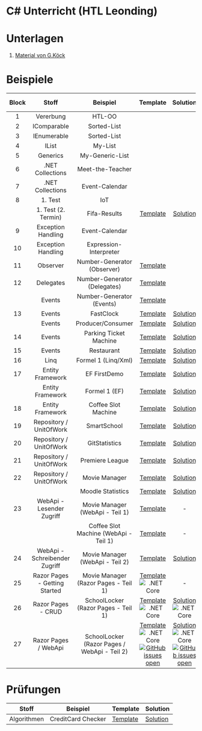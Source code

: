 
# C# Unterricht (HTL Leonding)

# Unterlagen

1. [Material von G.Köck](https://github.com/jfuerlinger/CS_IV_19_20)

# Beispiele

| Block |             Stoff             |                   Beispiel                   |                                                                                                              Template                                                                                                               |                                                                                                              Solution                                                                                                               |                                                                                                        Live Coding                                                                                                        |
|:-----:|:-----------------------------:|:--------------------------------------------:|:-----------------------------------------------------------------------------------------------------------------------------------------------------------------------------------------------------------------------------------:|:-----------------------------------------------------------------------------------------------------------------------------------------------------------------------------------------------------------------------------------:|:-------------------------------------------------------------------------------------------------------------------------------------------------------------------------------------------------------------------------:|
|   1   |           Vererbung           |                    HTL-OO                    |                                                                                                                                                                                                                                     |                                                                                                                                                                                                                                     |                                                                                                                                                                                                                           |
|   2   |          IComparable          |                 Sorted-List                  |                                                                                                                                                                                                                                     |                                                                                                                                                                                                                                     |                                                                                                                                                                                                                           |
|   3   |          IEnumerable          |                 Sorted-List                  |                                                                                                                                                                                                                                     |                                                                                                                                                                                                                                     |                                                                                                                                                                                                                           |
|   4   |             IList             |                   My-List                    |                                                                                                                                                                                                                                     |                                                                                                                                                                                                                                     |                                                                                                                                                                                                                           |
|   5   |           Generics            |               My-Generic-List                |                                                                                                                                                                                                                                     |                                                                                                                                                                                                                                     |                                                                                                                                                                                                                           |
|   6   |       .NET Collections        |               Meet-the-Teacher               |                                                                                                                                                                                                                                     |                                                                                                                                                                                                                                     |                                                                                                                                                                                                                           |
|   7   |       .NET Collections        |                Event-Calendar                |                                                                                                                                                                                                                                     |                                                                                                                                                                                                                                     |                                                                                                                                                                                                                           |
|   8   |            1. Test            |                     IoT                      |                                                                                                                                                                                                                                     |                                                                                                                                                                                                                                     |                                                                                                                                                                                                                           |
|       |      1. Test (2. Termin)      |                 Fifa-Results                 |                                                                         [Template](https://github.com/jfuerlinger/csharp_samples_collections_fifa-results)                                                                          |                                                                     [Solution](https://github.com/jfuerlinger/csharp_samples_collections_fifa-results_solution)                                                                     |                                                                                                                                                                                                                           |
|   9   |      Exception Handling       |                Event-Calendar                |                                                                                                                                                                                                                                     |                                                                                                                                                                                                                                     |                                                                                                                                                                                                                           |
|  10   |      Exception Handling       |            Expression-Interpreter            |                                                                                                                                                                                                                                     |                                                                                                                                                                                                                                     |                                                                                                                                                                                                                           |
|  11   |           Observer            |         Number-Generator (Observer)          |                                                                         [Template](https://github.com/jfuerlinger/csharp_samples_observer_numbergenerator)                                                                          |                                                                                                                                                                                                                                     |                                                                                                                                                                                                                           |
|  12   |           Delegates           |         Number-Generator (Delegates)         |                                                                         [Template](https://github.com/jfuerlinger/csharp_samples_delegates_numbergenerator)                                                                         |                                                                                                                                                                                                                                     |                                                                             [Live Coding](https://github.com/jfuerlinger/LiveCoding_20191212)                                                                             |
|       |            Events             |          Number-Generator (Events)           |                                                                          [Template](https://github.com/jfuerlinger/csharp_samples_events_numbergenerator)                                                                           |                                                                                                                                                                                                                                     |                                                                                                                                                                                                                           |
|  13   |            Events             |                  FastClock                   |                                                                         [Template](https://github.com/jfuerlinger/csharp_samples_events_fastclock-template)                                                                         |                                                                         [Solution](https://github.com/jfuerlinger/csharp_samples_events_fastclock-solution)                                                                         |                                                                                                                                                                                                                           |
|       |            Events             |              Producer/Consumer               |                                                                     [Template](https://github.com/jfuerlinger/csharp_samples_events_producerconsumer-template)                                                                      |                                                                     [Solution](https://github.com/jfuerlinger/csharp_samples_events_producerconsumer-solution)                                                                      |                                                                                                                                                                                                                           |
|  14   |            Events             |            Parking Ticket Machine            |                                                                  [Template](https://github.com/jfuerlinger/csharp_samples_events_parking-ticket-machine-template)                                                                   |                                                                  [Solution](https://github.com/jfuerlinger/csharp_samples_events_parking-ticket-machine-solution)                                                                   |                                                                                                                                                                                                                           |
|  15   |            Events             |                  Restaurant                  |                                                                        [Template](https://github.com/jfuerlinger/csharp_samples_events_restaurant-template)                                                                         |                                                                        [Solution](https://github.com/jfuerlinger/csharp_samples_events_restaurant-solution)                                                                         |                                                                                                                                                                                                                           |
|  16   |             Linq              |             Formel 1 (Linq/Xml)              |                                                                          [Template](https://github.com/jfuerlinger/csharp_samples_linq-formula1-template)                                                                           |                                                                          [Solution](https://github.com/jfuerlinger/csharp_samples_linq-formula1-solution)                                                                           |                                                                                                                                                                                                                           |
|  17   |       Entity Framework        |                 EF FirstDemo                 |                                                                           [Template](https://github.com/jfuerlinger/csharp_samples_ef_firstdemo-template)                                                                           |                                                                           [Solution](https://github.com/jfuerlinger/csharp_samples_ef_firstdemo-solution)                                                                           |                                                                        [Live Coding](https://github.com/jfuerlinger/POS_LiveCoding_2020-03-05_EF)                                                                         |
|       |       Entity Framework        |                Formel 1 (EF)                 |                                                                           [Template](https://github.com/jfuerlinger/csharp_samples_ef_formula1-template)                                                                            |                                                                           [Solution](https://github.com/jfuerlinger/csharp_samples_ef_formula1-solution)                                                                            |                                                                                                                                                                                                                           |
|  18   |       Entity Framework        |             Coffee Slot Machine              |                                                                       [Template](https://github.com/jfuerlinger/csharp_samples_ef_coffeeslotmachine-template)                                                                       |                                                                       [Solution](https://github.com/jfuerlinger/csharp_samples_ef_coffeeslotmachine-solution)                                                                       |                                                                        [Live Coding](https://github.com/jfuerlinger/POS_LiveCoding_2020-03-12_EF)                                                                         |
|  19   |    Repository / UnitOfWork    |                 SmartSchool                  |                                                                        [Template](https://github.com/jfuerlinger/csharp_samples_ef_uow_smartschool-template)                                                                        |                                                                        [Solution](https://github.com/jfuerlinger/csharp_samples_ef_uow_smartschool-solution)                                                                        |                                                                                                                                                                                                                           |
|  20   |    Repository / UnitOfWork    |                GitStatistics                 |                                                                       [Template](https://github.com/jfuerlinger/csharp_samples_ef_uow_gitstatistics-template)                                                                       |                                                                       [Solution](https://github.com/jfuerlinger/csharp_samples_ef_uow_gitstatistics-solution)                                                                       |                                                                                                                                                                                                                           |
|  21   |    Repository / UnitOfWork    |               Premiere League                |                                                                       [Template](https://github.com/jfuerlinger/csharp_samples_ef_uow_premierleague-template)                                                                       |                                                                       [Solution](https://github.com/jfuerlinger/csharp_samples_ef_uow_premierleague-solution)                                                                       |                                                                                                                                                                                                                           |
|  22   |    Repository / UnitOfWork    |                Movie Manager                 |                                                                       [Template](https://github.com/jfuerlinger/csharp_samples_ef_uow_moviemanager-template)                                                                        |                                                                       [Solution](https://github.com/jfuerlinger/csharp_samples_ef_uow_moviemanager-solution)                                                                        |                                                                                                                                                                                                                           |
|       |                               |              Moodle Statistics               |                                                                     [Template](https://github.com/jfuerlinger/csharp_samples_ef_uow_moodlestatistics-template)                                                                      |                                                                     [Solution](https://github.com/jfuerlinger/csharp_samples_ef_uow_moodlestatistics-solution)                                                                      |                                                                                                             -                                                                                                             |
|  23   |   WebApi - Lesender Zugriff   |       Movie Manager (WebApi - Teil 1)        |                                                                    [Template](https://github.com/jfuerlinger/csharp_samples_webapi_moviemanager-part1-template)                                                                     |                                                                                                                  -                                                                                                                  |                                                                    [LiveCoding](https://github.com/jfuerlinger/csharp_livecoding_ef_uow_webapi-part1)                                                                     |
|       |                               |    Coffee Slot Machine (WebApi - Teil 1)     |                                                                  [Template](https://github.com/jfuerlinger/csharp_samples_webapi_coffeeslotmachine-part1-template)                                                                  |                                                                                                                  -                                                                                                                  |                                                                                                             -                                                                                                             |
|  24   | WebApi - Schreibender Zugriff |       Movie Manager (WebApi - Teil 2)        |                                                                    [Template](https://github.com/jfuerlinger/csharp_samples_webapi_moviemanager-part2-template)                                                                     |                                                                    [Solution](https://github.com/jfuerlinger/csharp_samples_webapi_moviemanager-part2-solution)                                                                     |                                                              [LiveCoding](https://github.com/jfuerlinger/csharp_livecoding_ef_uow_webapi-part2/tree/master)                                                               |
|  25   | Razor Pages - Getting Started |     Movie Manager (Razor Pages - Teil 1)     | [Template](https://github.com/jfuerlinger/csharp_samples_razorpages_moviemanager-part1-template) ![.NET Core](https://github.com/jfuerlinger/csharp_samples_razorpages_moviemanager-part1-template/workflows/.NET%20Core/badge.svg) |                                                                                                                  -                                                                                                                  | [LiveCoding](https://github.com/jfuerlinger/csharp_livecoding_ef_uow_razorpages-part1/tree/master) ![.NET Core](https://github.com/jfuerlinger/csharp_livecoding_ef_uow_razorpages-part1/workflows/.NET%20Core/badge.svg) |
|  26   |      Razor Pages - CRUD       |     SchoolLocker (Razor Pages - Teil 1)      | [Template](https://github.com/jfuerlinger/csharp_samples_razorpages_schoollocker-part1-template) ![.NET Core](https://github.com/jfuerlinger/csharp_samples_razorpages_schoollocker-part1-template/workflows/.NET%20Core/badge.svg) | [Solution](https://github.com/jfuerlinger/csharp_samples_razorpages_schoollocker-part1-solution) ![.NET Core](https://github.com/jfuerlinger/csharp_samples_razorpages_schoollocker-part1-solution/workflows/.NET%20Core/badge.svg) | [LiveCoding](https://github.com/jfuerlinger/csharp_livecoding_ef_uow_razorpages-part2/tree/master) ![.NET Core](https://github.com/jfuerlinger/csharp_livecoding_ef_uow_razorpages-part2/workflows/.NET%20Core/badge.svg) |
|  27   |     Razor Pages / WebApi      | SchoolLocker (Razor Pages / WebApi - Teil 2) | [Template](https://github.com/jfuerlinger/csharp_samples_razorpages_schoollocker-part2-template) ![.NET Core](https://github.com/jfuerlinger/csharp_samples_razorpages_schoollocker-part2-template/workflows/.NET%20Core/badge.svg) [![GitHub issues open](https://img.shields.io/github/issues/network-tools/shconfparser.svg)](https://github.com/jfuerlinger/csharp_samples_razorpages_schoollocker-part2-solution/issues) | [Solution](https://github.com/jfuerlinger/csharp_samples_razorpages_schoollocker-part2-template) ![.NET Core](https://github.com/jfuerlinger/csharp_samples_razorpages_schoollocker-part2-solution/workflows/.NET%20Core/badge.svg) [![GitHub issues open](https://img.shields.io/github/issues/network-tools/shconfparser.svg)](https://github.com/jfuerlinger/csharp_samples_razorpages_schoollocker-part2-solution/issues) |                                                                                                             -                                                                                                             |



# Prüfungen

|    Stoff    |      Beispiel      | Template                                                                                  | Solution                                                                                  |
|:-----------:|:------------------:|-------------------------------------------------------------------------------------------|-------------------------------------------------------------------------------------------|
| Algorithmen | CreditCard Checker | [Template](https://github.com/jfuerlinger/csharp_samples_algo_creditcardchecker-template) | [Solution](https://github.com/jfuerlinger/csharp_samples_algo_creditcardchecker-solution) |

